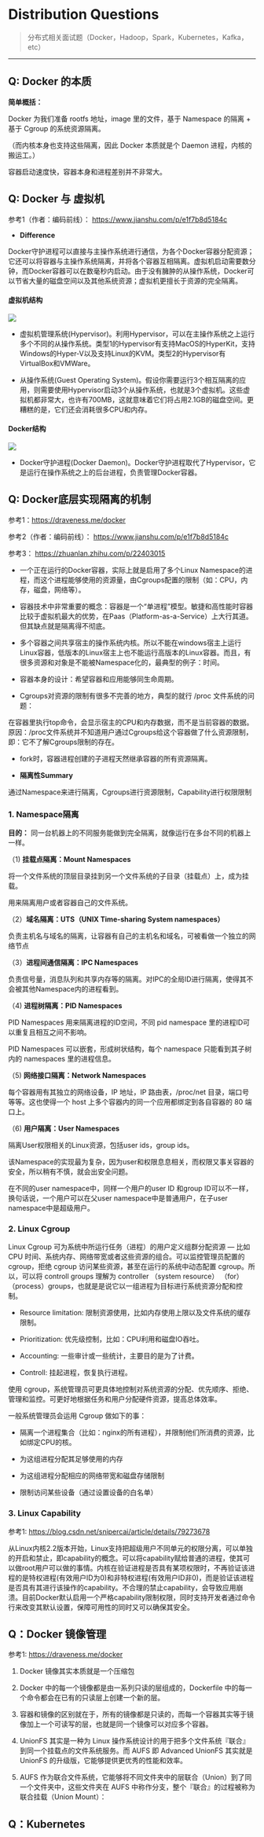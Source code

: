 # Distribution Questions
> 分布式相关面试题（Docker，Hadoop，Spark，Kubernetes，Kafka，etc）

---


## Q: Docker 的本质

**简单概括：**

Docker 为我们准备 rootfs 地址，image 里的文件，基于 Namespace 的隔离 + 基于 Cgroup 的系统资源隔离。

（而内核本身也支持这些隔离，因此 Docker 本质就是个 Daemon 进程，内核的搬运工。）

容器启动速度快，容器本身和进程差别并不非常大。


## Q: Docker 与 虚拟机

参考1（作者：编码前线）： https://www.jianshu.com/p/e1f7b8d5184c

- **Difference**

Docker守护进程可以直接与主操作系统进行通信，为各个Docker容器分配资源；它还可以将容器与主操作系统隔离，并将各个容器互相隔离。虚拟机启动需要数分钟，而Docker容器可以在数毫秒内启动。由于没有臃肿的从操作系统，Docker可以节省大量的磁盘空间以及其他系统资源；虚拟机更擅长于资源的完全隔离。

#### 虚拟机结构

![](imgs/20190616-150546.png)

- 虚拟机管理系统(Hypervisor)。利用Hypervisor，可以在主操作系统之上运行多个不同的从操作系统。类型1的Hypervisor有支持MacOS的HyperKit，支持Windows的Hyper-V以及支持Linux的KVM。类型2的Hypervisor有VirtualBox和VMWare。

- 从操作系统(Guest Operating System)。假设你需要运行3个相互隔离的应用，则需要使用Hypervisor启动3个从操作系统，也就是3个虚拟机。这些虚拟机都非常大，也许有700MB，这就意味着它们将占用2.1GB的磁盘空间。更糟糕的是，它们还会消耗很多CPU和内存。


#### Docker结构

![](imgs/20190616-150640.png)

- Docker守护进程(Docker Daemon)。Docker守护进程取代了Hypervisor，它是运行在操作系统之上的后台进程，负责管理Docker容器。


## Q: Docker底层实现隔离的机制

参考1：https://draveness.me/docker

参考2（作者：编码前线）： https://www.jianshu.com/p/e1f7b8d5184c

参考3： https://zhuanlan.zhihu.com/p/22403015

- 一个正在运行的Docker容器，实际上就是启用了多个Linux Namespace的进程，而这个进程能够使用的资源量，由Cgroups配置的限制（如：CPU，内存，磁盘，网络等）。

- 容器技术中非常重要的概念：容器是一个“单进程”模型。敏捷和高性能时容器比较于虚拟机最大的优势，在Paas（Platform-as-a-Service）上大行其道。但其缺点就是隔离得不彻底。

- 多个容器之间共享宿主的操作系统内核。所以不能在windows宿主上运行Linux容器，低版本的Linux宿主上也不能运行高版本的Linux容器。而且，有很多资源和对象是不能被Namespace化的，最典型的例子：时间。

- 容器本身的设计：希望容器和应用能够同生命周期。

- Cgroups对资源的限制有很多不完善的地方，典型的就行 /proc 文件系统的问题：

在容器里执行top命令，会显示宿主的CPU和内存数据，而不是当前容器的数据。原因：/proc文件系统并不知道用户通过Cgroups给这个容器做了什么资源限制，即：它不了解Cgroups限制的存在。

- fork时，容器进程创建的子进程天然继承容器的所有资源隔离。

- **隔离性Summary**



通过Namespace来进行隔离，Cgroups进行资源限制，Capability进行权限限制

### 1. Namespace隔离

**目的：** 同一台机器上的不同服务能做到完全隔离，就像运行在多台不同的机器上一样。

（1) **挂载点隔离：Mount Namespaces**

将一个文件系统的顶层目录挂到另一个文件系统的子目录（挂载点）上，成为挂载。

用来隔离用户或者容器自己的文件系统。

（2）**域名隔离：UTS（UNIX Time-sharing System namespaces）**

负责主机名与域名的隔离，让容器有自己的主机名和域名，可被看做一个独立的网络节点

（3）**进程间通信隔离：IPC Namespaces**

负责信号量，消息队列和共享内存等的隔离。对IPC的全局ID进行隔离，使得其不会被其他Namespace内的进程看到。


（4) **进程树隔离：PID Namespaces**

PID Namespaces 用来隔离进程的ID空间，不同 pid namespace 里的进程ID可以重复且相互之间不影响。

PID Namespaces 可以嵌套，形成树状结构，每个 namespace 只能看到其子树内的 namespaces 里的进程信息。

（5) **网络接口隔离：Network Namespaces**

每个容器用有其独立的网络设备，IP 地址，IP 路由表，/proc/net 目录，端口号等等。这也使得一个 host 上多个容器内的同一个应用都绑定到各自容器的 80 端口上。

（6) **用户隔离：User Namespaces**

隔离User权限相关的Linux资源，包括user ids，group ids。

该Namespace的实现最为复杂，因为user和权限息息相关，而权限又事关容器的安全，所以稍有不慎，就会出安全问题。

在不同的user namespace中，同样一个用户的user ID 和group ID可以不一样，换句话说，一个用户可以在父user namespace中是普通用户，在子user namespace中是超级用户。

### 2. Linux Cgroup

Linux Cgroup 可为系统中所运行任务（进程）的用户定义组群分配资源 — 比如 CPU 时间、系统内存、网络带宽或者这些资源的组合。可以监控管理员配置的 cgroup，拒绝 cgroup 访问某些资源，甚至在运行的系统中动态配置 cgroup。所以，可以将 controll groups 理解为 controller （system resource） （for） （process）groups，也就是是说它以一组进程为目标进行系统资源分配和控制。

- Resource limitation: 限制资源使用，比如内存使用上限以及文件系统的缓存限制。

- Prioritization: 优先级控制，比如：CPU利用和磁盘IO吞吐。

- Accounting: 一些审计或一些统计，主要目的是为了计费。

- Controll: 挂起进程，恢复执行进程。

使用 cgroup，系统管理员可更具体地控制对系统资源的分配、优先顺序、拒绝、管理和监控。可更好地根据任务和用户分配硬件资源，提高总体效率。

一般系统管理员会运用 Cgroup 做如下的事：

- 隔离一个进程集合（比如：nginx的所有进程），并限制他们所消费的资源，比如绑定CPU的核。

- 为这组进程分配其足够使用的内存

- 为这组进程分配相应的网络带宽和磁盘存储限制

- 限制访问某些设备（通过设置设备的白名单）

### 3. Linux Capability

参考1: https://blog.csdn.net/snipercai/article/details/79273678

从Linux内核2.2版本开始，Linux支持把超级用户不同单元的权限分离，可以单独的开启和禁止，即capability的概念。可以将capability赋给普通的进程，使其可以做root用户可以做的事情。内核在验证进程是否具有某项权限时，不再验证该进程的是特权进程(有效用户ID为0)和非特权进程(有效用户ID非0)，而是验证该进程是否具有其进行该操作的capability。不合理的禁止capability，会导致应用崩溃。目前Docker默认启用一个严格capability限制权限，同时支持开发者通过命令行来改变其默认设置，保障可用性的同时又可以确保其安全。

## Q：Docker 镜像管理

参考1: https://draveness.me/docker

1. Docker 镜像其实本质就是一个压缩包

2. Docker 中的每一个镜像都是由一系列只读的层组成的，Dockerfile 中的每一个命令都会在已有的只读层上创建一个新的层。

3. 容器和镜像的区别就在于，所有的镜像都是只读的，而每一个容器其实等于镜像加上一个可读写的层，也就是同一个镜像可以对应多个容器。

4. UnionFS 其实是一种为 Linux 操作系统设计的用于把多个文件系统『联合』到同一个挂载点的文件系统服务。而 AUFS 即 Advanced UnionFS 其实就是 UnionFS 的升级版，它能够提供更优秀的性能和效率。

5. AUFS 作为联合文件系统，它能够将不同文件夹中的层联合（Union）到了同一个文件夹中，这些文件夹在 AUFS 中称作分支，整个『联合』的过程被称为联合挂载（Union Mount）：

## Q：Kubernetes
